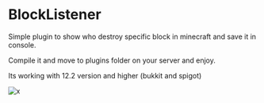# BlockListener
Simple plugin to show who destroy specific block in minecraft and save it in console.

Compile it and move to plugins folder on your server and enjoy.

Its working with 12.2 version and higher (bukkit and spigot)

![x](https://user-images.githubusercontent.com/70578851/94370022-87c4c180-00ed-11eb-8f9e-d6a7dccd8d12.png)

